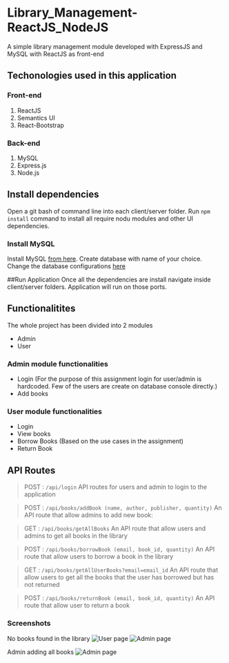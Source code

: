 # Library_Management-ReactJS_NodeJS
A simple library management module developed with ExpressJS and MySQL with ReactJS as front-end

## Techonologies used in this application

### Front-end

1. ReactJS
2. Semantics UI
3. React-Bootstrap

### Back-end

1. MySQL
2. Express.js
3. Node.js

## Install dependencies
Open a git bash of command line into each client/server folder. Run ```npm install``` command to install all require nodu modules and other UI dependencies.

### Install MySQL
Install MySQL [from here]( https://dev.mysql.com/downloads/mysql/). Create database with name of your choice. Change the database configurations [here](/server/src/db/index.js)

##Run Application
Once all the dependencies are install navigate inside client/server folders. Application will run on those ports.

## Functionalitites
The whole project has been divided into 2 modules

* Admin
* User

### Admin module functionalities
* Login (For the purpose of this assignment login for user/admin is hardcoded. Few of the users are create on database console directly.)
* Add books 

### User module functionalities
* Login
* View books
* Borrow Books (Based on the use cases in the assignment)
* Return Book 

## API Routes
> POST : ```/api/login```
API routes for users and admin to login to the application

> POST : ```/api/books/addBook (name, author, publisher, quantity)```
An API route that allow admins to add new book:

> GET : ```/api/books/getAllBooks```
An API route that allow users and admins to get all books in the library

> POST : ```/api/books/borrowBook (email, book_id, quantity)```
An API route that allow users to borrow a book in the library

> GET : ```/api/books/getAllUserBooks?email=email_id```
An API route that allow users to get all the books that the user has borrowed but has not returned

> POST : ```/api/books/returnBook (email, book_id, quantity)```
An API route that allow user to return a book

### Screenshots

No books found in the library
![User page](https://user-images.githubusercontent.com/10976047/87732295-df30e200-c7cc-11ea-96fc-5253e3b20c44.png)
![Admin page](https://user-images.githubusercontent.com/10976047/87732297-e0620f00-c7cc-11ea-9d2e-1a457ad0f9bb.png)

Admin adding all books
![Admin page](https://user-images.githubusercontent.com/10976047/87731989-0aff9800-c7cc-11ea-9c02-e9994db55bd5.png)
